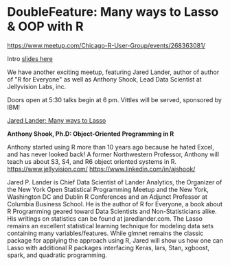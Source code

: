 # DoubleFeature: Many ways to Lasso & OOP with R
https://www.meetup.com/Chicago-R-User-Group/events/268363081/

Intro [slides here](https://rawcdn.githack.com/Chicago-R-User-Group/2020-n2-DoubleFeature-Many-ways-to-Lasso-and-OOP-in-R/b5870e280e909b42b83b21a92c3d2a125be4767d/intro-slides/Doulbe_Feature_intro.html)

We have another exciting meetup, featuring Jared Lander, author of author of "R for Everyone" as well as Anthony Shook, Lead Data Scientist at Jellyvision Labs, inc.

Doors open at 5:30 talks begin at 6 pm. Vittles will be served, sponsored by IBM!

[Jared Lander: Many ways to Lasso](https://rawcdn.githack.com/Chicago-R-User-Group/2020-n2-DoubleFeature-Many-ways-to-Lasso-and-OOP-in-R/9730b855bfcfdd9e00e7d7883d8fbfc88c8b50cf/ManyWaysToLasso2.html)

**Anthony Shook, Ph.D: Object-Oriented Programming in R**

Anthony started using R more than 10 years ago because he hated Excel, and has never looked back! A former Northwestern Professor, Anthony will teach us about S3, S4, and R6 object oriented systems in R. https://www.jellyvision.com/ https://www.linkedin.com/in/ajshook/

Jared P. Lander is Chief Data Scientist of Lander Analytics, the Organizer of the New York Open Statistical Programming Meetup and the New York, Washington DC and Dublin R Conferences and an Adjunct Professor at Columbia Business School. He is the author of R for Everyone, a book about R Programming geared toward Data Scientists and Non-Statisticians alike. His writings on statistics can be found at jaredlander.com.
The Lasso remains an excellent statistical learning technique for modeling data sets containing many variables/features. While glmnet remains the classic package for applying the approach using R, Jared will show us how one can Lasso with additional R packages interfacing Keras, lars, Stan, xgboost, spark, and quadratic programming.